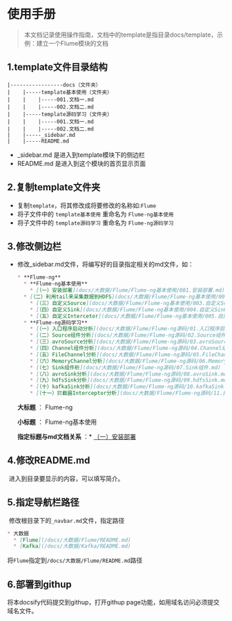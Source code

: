 # 使用手册

> 本文档记录使用操作指南，文档中的template是指目录docs/template，示例：建立一个Flume模块的文档

##  1.template文件目录结构

```shell
|-----------------docs（文件夹）
|    |-----template基本使用（文件夹）
|    |    |-----001.文档一.md
|    |    |-----002.文档二.md
|    |-----template源码学习（文件夹）
|    |    |-----001.文档一.md
|    |    |-----002.文档二.md
|    |-----_sidebar.md
|    |-----README.md
```

- _sidebar.md 是进入到template模块下的侧边栏
- README.md 是进入到这个模块的首页显示页面

## 2.复制template文件夹

- 复制`template`，将其修改成将要修改的名称如:`Flume`
- 将子文件中的 `template基本使用` 重命名为 `Flume-ng基本使用`
- 将子文件中的 `template源码学习` 重命名为 `Flume-ng源码学习`

## 3.修改侧边栏

- 修改_sidebar.md文件，将编写好的目录指定相关的md文件，如：

  ```markdown
  * **Flume-ng**
    * **Flume-ng基本使用**
      * [（一）安装部署](docs/大数据/Flume/Flume-ng基本使用/001.安装部署.md)
  	* [（二）利用tail来采集数据到HDFS](docs/大数据/Flume/Flume-ng基本使用/002.利用tail来采集数据到HDFS.md)
      * [（三）自定义Source](docs/大数据/Flume/Flume-ng基本使用/003.自定义Source.md)
      * [（四）自定义Sink](docs/大数据/Flume/Flume-ng基本使用/004.自定义Sink.md)
      * [（五）自定义Intercetor](docs/大数据/Flume/Flume-ng基本使用/005.自定义Intercetor.md)		
    * **Flume-ng源码学习** 
      * [（一）入口程序启动分析](docs/大数据/Flume/Flume-ng源码/01.入口程序启动分析.md)
      * [（二）Source组件分析](docs/大数据/Flume/Flume-ng源码/02.Source组件.md)
      * [（三）avroSource分析](docs/大数据/Flume/Flume-ng源码/03.avroSource.md)
      * [（四）Channel组件分析](docs/大数据/Flume/Flume-ng源码/04.Channel组件.md)
      * [（五）FileChannel分析](docs/大数据/Flume/Flume-ng源码/05.FileChannel.md)
      * [（六）MemoryChannel分析](docs/大数据/Flume/Flume-ng源码/06.MemoryChannel.md)
      * [（七）Sink组件析](docs/大数据/Flume/Flume-ng源码/07.Sink组件.md)
      * [（八）avroSink分析](docs/大数据/Flume/Flume-ng源码/08.avroSink.md)
      * [（九）hdfsSink分析](docs/大数据/Flume/Flume-ng源码/09.hdfsSink.md)
      * [（十）kafkaSink分析](docs/大数据/Flume/Flume-ng源码/10.kafkaSink.md)
      * [（十一）拦截器Interceptor分析](docs/大数据/Flume/Flume-ng源码/11.拦截器Interceptor.md)
  ```

  **大标题** ： Flume-ng

  **小标题**  ： Flume-ng基本使用 

  **指定标题与md文档关系**  ：* [（一）安装部署](docs/大数据/Flume/Flume-ng基本使用/001.安装部署.md)

## 4.修改README.md

​      进入到目录要显示的内容，可以填写简介。

## 5.指定导航栏路径

​     修改根目录下的`_navbar.md`文件，指定路径

```markdown
* 大数据
  * [Flume](/docs/大数据/Flume/README.md)
  * [Kafka](/docs/大数据/Kafka/README.md)
```

将`Flume`指定到`/docs/大数据/Flume/README.md`路径

## 6.部署到githup

将本docsify代码提交到githup，打开githup page功能，如用域名访问必须提交域名文件。